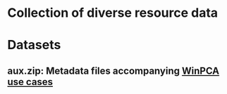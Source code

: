 # Collection of diverse resource data

# Datasets

## aux.zip: Metadata files accompanying [WinPCA use cases](https://github.com/MoritzBlumer/winpca/wiki/4--%7C--More-use-cases)
